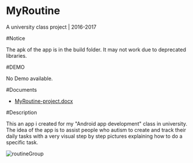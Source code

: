 # MyRoutine
A university class project  |  2016-2017

#Notice

The apk of the app is in the build folder. It may not work due to deprecated libraries.

#DEMO

No Demo available.


#Documents

-  [MyRoutine-project.docx](https://github.com/btebe/MyRoutine/files/8525176/MyRoutine-project.docx)


#Description

This an app i created for my "Android app development" class in university. The idea of the app is to assist people who autism to create and track their daily tasks with a very visual step by step pictures explaining how to do a specific task.

![routineGroup](https://user-images.githubusercontent.com/61168223/164315908-8c10541b-f9bd-4348-ad28-cf82df18e97d.png)
